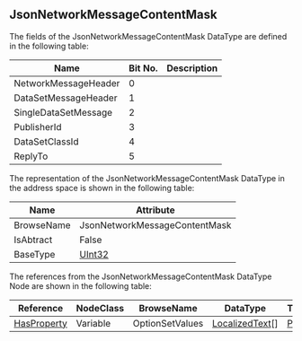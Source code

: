 <!-- datatype -->
## JsonNetworkMessageContentMask
<!-- end of description -->
The fields of the JsonNetworkMessageContentMask DataType are defined in the following table:  

|Name|Bit No.| Description|
|---|---|---|
|NetworkMessageHeader|0||
|DataSetMessageHeader|1||
|SingleDataSetMessage|2||
|PublisherId|3||
|DataSetClassId|4||
|ReplyTo|5||

The representation of the JsonNetworkMessageContentMask DataType in the address space is shown in the following table:  

|Name|Attribute|
|---|---|
|BrowseName|JsonNetworkMessageContentMask|
|IsAbtract|False|
|BaseType|[UInt32](../../../Part3/DataTypes/UInt32/readme.md)|

The references from the JsonNetworkMessageContentMask DataType Node are shown in the following table:  

|Reference|NodeClass|BrowseName|DataType|TypeDefinition|ModellingRule|
|---|---|---|---|---|---|
|[HasProperty](../../../Part3/ReferenceTypes/HasProperty/readme.md)|Variable|OptionSetValues|[LocalizedText](../../../Part3/DataTypes/LocalizedText/readme.md)[]|[PropertyType](../../Part5/VariableTypes/PropertyType/readme.md)|[Mandatory](../../Objects/Mandatory/readme.md)|

